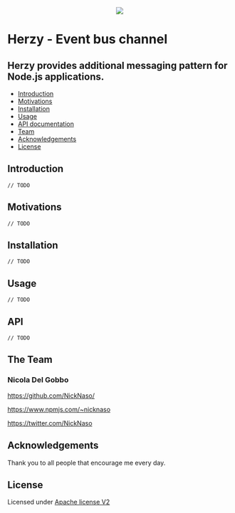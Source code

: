 <p align="center">
    <img src="https://raw.githubusercontent.com/NickNaso/hertzy/master/hertzy.png"/>
</p>

# Herzy - Event bus channel

## Herzy provides additional messaging pattern for Node.js applications.

* [Introduction](#introduction)
* [Motivations](#motivations)
* [Installation](#install)
* [Usage](#usage)
* [API documentation](#api)
* [Team](#team)
* [Acknowledgements](#acknowledgements)
* [License](#license)

<a name="introduction"></a>

## Introduction

``` // TODO ```

<a name="motivations"></a>

## Motivations

``` // TODO ```

<a name="install"></a>

## Installation

``` // TODO ```

<a name="usage"></a>

## Usage


``` // TODO ```

<a name="api"></a>

## API

``` // TODO ```

<a name="team"></a>

## The Team

### Nicola Del Gobbo

<https://github.com/NickNaso/>

<https://www.npmjs.com/~nicknaso>

<https://twitter.com/NickNaso>

## Acknowledgements

Thank you to all people that encourage me every day.

<a name="license"></a>

## License

Licensed under [Apache license V2](./LICENSE)

